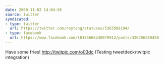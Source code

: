 ```yaml
---
date: 2009-11-02 14:04:56
source: twitter
syndicated:
- type: twitter
  url: https://twitter.com/roytang/statuses/5363508194/
- type: facebook
  url: https://www.facebook.com/10155666240078912/posts/326706260450
---
```


Have some fries! http://twitpic.com/o03dc (Testing tweetdeck/twitpic integration)